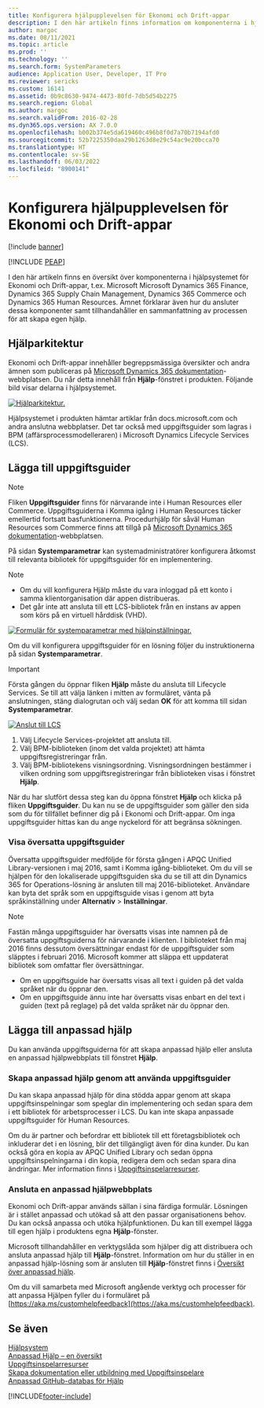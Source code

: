 ```yaml
---
title: Konfigurera hjälpupplevelsen för Ekonomi och Drift-appar
description: I den här artikeln finns information om komponenterna i hjälpsystemet för vissa Microsoft Dynamics 365-appar.
author: margoc
ms.date: 08/11/2021
ms.topic: article
ms.prod: ''
ms.technology: ''
ms.search.form: SystemParameters
audience: Application User, Developer, IT Pro
ms.reviewer: sericks
ms.custom: 16141
ms.assetid: 0b9c8630-9474-4473-80fd-7db5d54b2275
ms.search.region: Global
ms.author: margoc
ms.search.validFrom: 2016-02-28
ms.dyn365.ops.version: AX 7.0.0
ms.openlocfilehash: b002b374e5da619460c496b8f0d7a70b7194afd0
ms.sourcegitcommit: 52b7225350daa29b1263d8e29c54ac9e20bcca70
ms.translationtype: HT
ms.contentlocale: sv-SE
ms.lasthandoff: 06/03/2022
ms.locfileid: "8900141"
---
```

# <a name="configure-the-help-experience-for-finance-and-operations-apps"></a>Konfigurera hjälpupplevelsen för Ekonomi och Drift-appar

[!include [banner](../includes/banner.md)]


[!INCLUDE [PEAP](../../../includes/peap-1.md)]

I den här artikeln finns en översikt över komponenterna i hjälpsystemet för Ekonomi och Drift-appar, t.ex. Microsoft Microsoft Dynamics 365 Finance, Dynamics 365 Supply Chain Management, Dynamics 365 Commerce och Dynamics 365 Human Resources. Ämnet förklarar även hur du ansluter dessa komponenter samt tillhandahåller en sammanfattning av processen för att skapa egen hjälp.

## <a name="help-architecture"></a>Hjälparkitektur

Ekonomi och Drift-appar innehåller begreppsmässiga översikter och andra ämnen som publiceras på [Microsoft Dynamics 365 dokumentation](/dynamics365/)-webbplatsen. Du når detta innehåll från **Hjälp**-fönstret i produkten. Följande bild visar delarna i hjälpsystemet.

[![Hjälparkitektur.](./media/help-architecture.png)](./media/help-architecture.png)

Hjälpsystemet i produkten hämtar artiklar från docs.microsoft.com och andra anslutna webbplatser. Det tar också med uppgiftsguider som lagras i BPM (affärsprocessmodelleraren) i Microsoft Dynamics Lifecycle Services (LCS).

## <a name="adding-task-guides"></a>Lägga till uppgiftsguider

> [!NOTE]
> Fliken **Uppgiftsguider** finns för närvarande inte i Human Resources eller Commerce. <!--We are currently working to enable this functionality in a future release.--> Uppgiftsguiderna i Komma igång i Human Resources täcker emellertid fortsatt basfunktionerna. Procedurhjälp för såväl Human Resources som Commerce finns att tillgå på [Microsoft Dynamics 365 dokumentation](/dynamics365/)-webbplatsen.

På sidan **Systemparametrar** kan systemadministratörer konfigurera åtkomst till relevanta bibliotek för uppgiftsguider för en implementering.

> [!NOTE]
> - Om du vill konfigurera Hjälp måste du vara inloggad på ett konto i samma klientorganisation där appen distribueras.
> - Det går inte att ansluta till ett LCS-bibliotek från en instans av appen som körs på en virtuell hårddisk (VHD).

[![Formulär för systemparametrar med hjälpinställningar.](./media/system-parameters_ops-1024x437.png)](./media/system-parameters_ops.png)

Om du vill konfigurera uppgiftsguider för en lösning följer du instruktionerna på sidan **Systemparametrar**.

> [!IMPORTANT]
> Första gången du öppnar fliken **Hjälp** måste du ansluta till Lifecycle Services. Se till att välja länken i mitten av formuläret, vänta på anslutningen, stäng dialogrutan och välj sedan **OK** för att komma till sidan **Systemparametrar**.
>
> [![Anslut till LCS](./media/connect-to-lcs-crop-1024x365.png "Anslut till LCS.")](./media/connect-to-lcs-crop.png)

1. Välj Lifecycle Services-projektet att ansluta till.
2. Välj BPM-biblioteken (inom det valda projektet) att hämta uppgiftsregistreringar från.
3. Välj BPM-bibliotekens visningsordning. Visningsordningen bestämmer i vilken ordning som uppgiftsregistreringar från biblioteken visas i fönstret **Hjälp**.

När du har slutfört dessa steg kan du öppna fönstret **Hjälp** och klicka på fliken **Uppgiftsguider**. Du kan nu se de uppgiftsguider som gäller den sida som du för tillfället befinner dig på i Ekonomi och Drift-appar. Om inga uppgiftsguider hittas kan du ange nyckelord för att begränsa sökningen.

### <a name="showing-translated-task-guides"></a>Visa översatta uppgiftsguider

Översatta uppgiftsguider medföljde för första gången i APQC Unified Library-versionen i maj 2016, samt i Komma igång-biblioteket. Om du vill se hjälpen för den lokaliserade uppgiftsguiden ska du se till att din Dynamics 365 for Operations-lösning är ansluten till maj 2016-biblioteket. Användare kan byta det språk som en uppgiftsguide visas i genom att byta språkinställning under **Alternativ** &gt; **Inställningar**.

> [!NOTE]
> Fastän många uppgiftsguider har översatts visas inte namnen på de översatta uppgiftsguiderna för närvarande i klienten. I biblioteket från maj 2016 finns dessutom översättningar endast för de uppgiftsguider som släpptes i februari 2016. Microsoft kommer att släppa ett uppdaterat bibliotek som omfattar fler översättningar.
>
> - Om en uppgiftsguide har översatts visas all text i guiden på det valda språket när du öppnar den.
> - Om en uppgiftsguide ännu inte har översatts visas enbart en del text i guiden (text på reglage) på det valda språket när du öppnar den.

## <a name="adding-custom-help"></a>Lägga till anpassad hjälp

Du kan använda uppgiftsguiderna för att skapa anpassad hjälp eller ansluta en anpassad hjälpwebbplats till fönstret **Hjälp**.

### <a name="create-custom-help-by-using-task-guides"></a>Skapa anpassad hjälp genom att använda uppgiftsguider

Du kan skapa anpassad hjälp för dina stödda appar genom att skapa uppgiftsinspelningar som speglar din implementering och sedan spara dem i ett bibliotek för arbetsprocesser i LCS. Du kan inte skapa anpassade uppgiftsguider för Human Resources.

Om du är partner och befordrar ett bibliotek till ett företagsbibliotek och inkluderar det i en lösning, blir det tillgängligt även för dina kunder. Du kan också göra en kopia av APQC Unified Library och sedan öppna uppgiftsinspelningarna i din kopia, redigera dem och sedan spara dina ändringar. Mer information finns i [Uppgiftsinspelarresurser](../../dev-itpro/user-interface/task-recorder.md).

### <a name="connect-a-custom-help-site"></a>Ansluta en anpassad hjälpwebbplats

Ekonomi och Drift-appar används sällan i sina färdiga formulär. Lösningen är i stället anpassad och utökad så att den passar organisationens behov. Du kan också anpassa och utöka hjälpfunktionen. Du kan till exempel lägga till egen hjälp i produktens egna **Hjälp**-fönster.

Microsoft tillhandahåller en verktygslåda som hjälper dig att distribuera och ansluta anpassad hjälp till **Hjälp**-fönstret. Information om hur du ställer in en anpassad hjälp-lösning som är ansluten till **Hjälp**-fönstret finns i [Översikt över anpassad hjälp](../../dev-itpro/help/custom-help-overview.md).

Om du vill samarbeta med Microsoft angående verktyg och processer för att anpassa Hjälpen fyller du i formuläret på [https://aka.ms/customhelpfeedback](https://aka.ms/customhelpfeedback).

## <a name="see-also"></a>Se även

[Hjälpsystem](help-overview.md)  
[Anpassad Hjälp – en översikt](../../dev-itpro/help/custom-help-overview.md)  
[Uppgiftsinspelarresurser](../../dev-itpro/user-interface/task-recorder.md)  
[Skapa dokumentation eller utbildning med Uppgiftsinspelare](../../dev-itpro/user-interface/task-recorder-training-docs.md)  
[Anpassad GitHub-databas för Hjälp](https://github.com/microsoft/dynamics356f-o-custom-help)  


[!INCLUDE[footer-include](../../../includes/footer-banner.md)]
